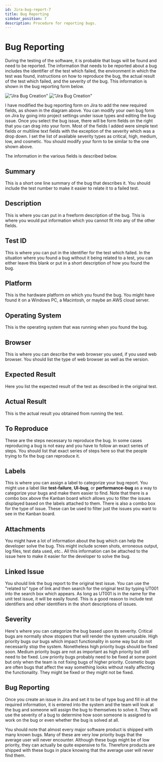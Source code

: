 ```yaml
---
id: Jira-bug-report-7
title: Bug Reporting
sidebar_position: 7
description: Procedure for reporting bugs.
---
```


# Bug Reporting

During the testing of the software, it is probable that bugs will be found and need to be reported. The information that needs to be reported about a bug includes the identifier of the test which failed, the environment in which the test was found, instructions on how to reproduce the bug, the actual result of the test which failed, and the severity of the bug. This information is shown in the bug reporting form below.

!["Jira Bug Creation" ](/img/jira-bug-report1.jpg)
!["Jira Bug Creation" ](/img/jira-bug-report2.jpg)

I have modified the bug reporting form on Jira to add the new required fields, as shown in the diagram above. You can modify your own bug form on Jira by going into project settings under issue types and editing the bug issue. Once you select the bug issue, there will be form fields on the right that you can drag into your form. Most of the fields I added were simple text fields or multiline text fields with the exception of the severity which was a drop down. I set the list of available severity types as critical, high, medium, low, and cosmetic. You should modify your form to be similar to the one shown above.

The information in the various fields is described below.

## Summary

This is a short one line summary of the bug that describes it. You should include the test number to make it easier to relate it to a failed test.

## Description

This is where you can put in a freeform description of the bug. This is where you would put information which you cannot fit into any of the other fields.

## Test ID

This is where you can put in the identifier for the test which failed. In the situation where you found a bug without it being related to a test, you can either leave this blank or put in a short description of how you found the bug.

## Platform

This is the hardware platform on which you found the bug. You might have found it on a Windows PC, a Macintosh, or maybe an AWS cloud server.

## Operating System

This is the operating system that was running when you found the bug.

## Browser

This is where you can describe the web browser you used, if you used web browser. You should list the type of web browser as well as the version.

## Expected Result

Here you list the expected result of the test as described in the original test.

## Actual Result

This is the actual result you obtained from running the test.

## To Reproduce

These are the steps necessary to reproduce the bug. In some cases reproducing a bug is not easy and you have to follow an exact series of steps. You should list that exact series of steps here so that the people trying to fix the bug can reproduce it.

## Labels

This is where you can assign a label to categorize your bug report. You might use a label like **test-failure**, **UI-bug**, or **performance-bug** as a way to categorize your bugs and make them easier to find. Note that there is a combo box above the Kanban board which allows you to filter the issues displayed based on the labels attached to them. There is also a combo box for the type of issue. These can be used to filter just the issues you want to see in the Kanban board.

## Attachments

You might have a lot of information about the bug which can help the developer solve the bug. This might include screen shots, erroneous output, log files, test data used, _etc._. All this information can be attached to the issue here to make it easier for the developer to solve the bug.

## Linked Issue

You should link the bug report to the original test issue. You can use the "related to" type of link and then search for the original test by typing UT001 into the search box which appears. As long as UT001 is in the name for the unit test issue, it will be easily found. This is a good reason to include test identifiers and other identifiers in the short descriptions of issues.

## Severity

Here's where you can categorize the bug based upon its severity. Critical bugs are normally show stoppers that will render the system unusable. High priority bugs our bugs which impact functionality in some way but do not necessarily stop the system. Nonetheless high priority bugs should be fixed soon. Medium priority bugs are not as important as high priority but still need to be fixed. Low priority bugs probably need to be fixed at some point but only when the team is not fixing bugs of higher priority. Cosmetic bugs are often bugs that affect the way something looks without really affecting the functionality. They might be fixed or they might not be fixed.

## Bug Reporting

Once you create an issue in Jira and set it to be of type bug and fill in all the required information, it is entered into the system and the team will look at the bug and someone will assign the bug to themselves to solve it. They will use the severity of a bug to determine how soon someone is assigned to work on the bug or even whether the bug is solved at all.

You should note that almost every major software product is shipped with many known bugs. Many of these are very low priority bugs that the average user will never encounter. Although these bugs might be of low priority, they can actually be quite expensive to fix. Therefore products are shipped with these bugs in place knowing that the average user will never find them.
